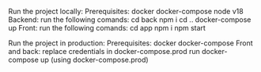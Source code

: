 Run the project locally:
  Prerequisites:
    docker
    docker-compose
    node v18
  Backend:
    run the following comands:
      cd back
      npm i
      cd ..
      docker-compose up
  Front:
    run the following comands:
    cd app
    npm i 
    npm start

Run the project in production:
  Prerequisites:
    docker
    docker-compose
  Front and back:
    replace credentials in docker-compose.prod
    run docker-compose up (using docker-compose.prod)
